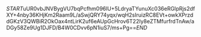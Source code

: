$START$uUR0vbJNVBygVU7bqPcfhm096lU+5LdryaTYunuXc036eRGIpRjs2dfXY+4nby36KHjKm2Raam9L/aSwjQRY74yqx/wqH2sIruizRC8EVt+owkXPrzddGKzV3QWBiR2OkOax4ntLirK2uf6eAUpGcHrov6T22Iy8eZTMfurfrdTnAw/aDGy58Ze9Ug1DJFD/B4W0CDvv6pN1iuS7/ms+Pg==$END$